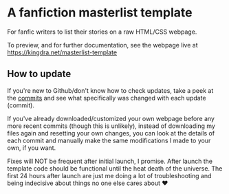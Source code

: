 # A fanfiction masterlist template
For fanfic writers to list their stories on a raw HTML/CSS webpage.

To preview, and for further documentation, see the webpage live at https://kingdra.net/masterlist-template

## How to update

If you're new to Github/don't know how to check updates, take a peek at the [commits](https://github.com/aroceu/masterlist-template/commits/main/) and see what specifically was changed with each update (commit). 

If you've already downloaded/customized your own webpage before any more recent commits (though this is unlikely), instead of downloading my files again and resetting your own changes, you can look at the details of each commit and manually make the same modifications I made to your own, if you want. 

Fixes will NOT be frequent after initial launch, I promise. After launch the template code should be functional until the heat death of the universe. The first 24 hours after launch are just me doing a lot of troubleshooting and being indecisive about things no one else cares about &hearts;
